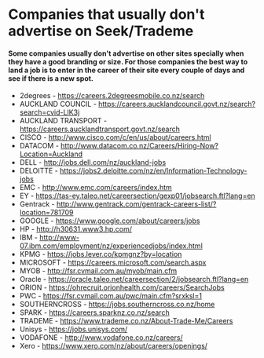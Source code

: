 # Companies that usually don't advertise on Seek/Trademe
#### Some companies usually don't advertise on other sites specially when they have a good branding or size. For those companies the best way to land a job is to enter in the career of their site every couple of days and see if there is a new spot.


* 2degrees - https://careers.2degreesmobile.co.nz/search 
* AUCKLAND COUNCIL - https://careers.aucklandcouncil.govt.nz/search?search=cvid-LIK3j 
* AUCKLAND TRANSPORT - https://careers.aucklandtransport.govt.nz/search 
* CISCO - http://www.cisco.com/c/en/us/about/careers.html 
* DATACOM - http://www.datacom.co.nz/Careers/Hiring-Now?Location=Auckland 
* DELL - http://jobs.dell.com/nz/auckland-jobs 
* DELOITTE - https://jobs2.deloitte.com/nz/en/Information-Technology-jobs 
* EMC - http://www.emc.com/careers/index.htm 
* EY - https://tas-ey.taleo.net/careersection/gexp01/jobsearch.ftl?lang=en 
* Gentrack - http://www.gentrack.com/gentrack-careers-list/?location=781709 
* GOOGLE - https://www.google.com/about/careers/jobs 
* HP - http://h30631.www3.hp.com/ 
* IBM - http://www-07.ibm.com/employment/nz/experiencedjobs/index.html 
* KPMG - https://jobs.lever.co/kpmgnz?by=location 
* MICROSOFT - https://careers.microsoft.com/search.aspx 
* MYOB - http://fsr.cvmail.com.au/myob/main.cfm 
* Oracle - https://oracle.taleo.net/careersection/2/jobsearch.ftl?lang=en 
* ORION - https://ohrecruit.orionhealth.com/careers/SearchJobs 
* PWC - https://fsr.cvmail.com.au/pwc/main.cfm?srxksl=1 
* SOUTHERNCROSS - https://jobs.southerncross.co.nz/home 
* SPARK - https://careers.sparknz.co.nz/search 
* TRADEME - https://www.trademe.co.nz/About-Trade-Me/Careers 
* Unisys - https://jobs.unisys.com/ 
* VODAFONE - http://www.vodafone.co.nz/careers/ 
* Xero - https://www.xero.com/nz/about/careers/openings/ 
